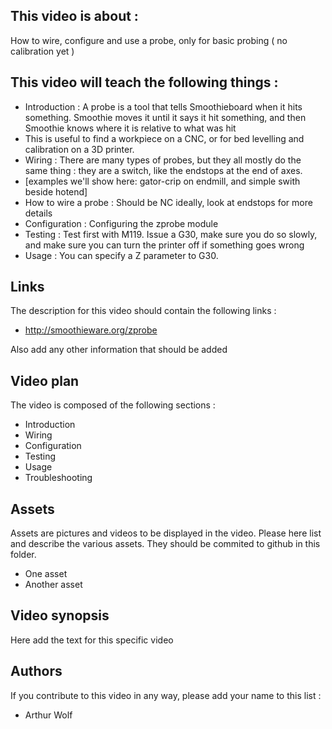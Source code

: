 ## This video is about : 

How to wire, configure and use a probe, only for basic probing ( no calibration yet )

## This video will teach the following things : 

* Introduction : A probe is a tool that tells Smoothieboard when it hits something. Smoothie moves it until it says it hit something, and then Smoothie knows where it is relative to what was hit
* This is useful to find a workpiece on a CNC, or for bed levelling and calibration on a 3D printer.
* Wiring : There are many types of probes, but they all mostly do the same thing : they are a switch, like the endstops at the end of axes.
* [examples we'll show here: gator-crip on endmill, and simple swith beside hotend]
* How to wire a probe : Should be NC ideally, look at endstops for more details
* Configuration : Configuring the zprobe module
* Testing : Test first with M119. Issue a G30, make sure you do so slowly, and make sure you can turn the printer off if something goes wrong
* Usage : You can specify a Z parameter to G30.

## Links 

The description for this video should contain the following links : 

* http://smoothieware.org/zprobe

Also add any other information that should be added

## Video plan

The video is composed of the following sections : 

* Introduction
* Wiring
* Configuration
* Testing
* Usage
* Troubleshooting

## Assets

Assets are pictures and videos to be displayed in the video.
Please here list and describe the various assets. They should be commited to github in this folder.

* One asset
* Another asset

## Video synopsis

Here add the text for this specific video

## Authors

If you contribute to this video in any way, please add your name to this list : 

* Arthur Wolf

